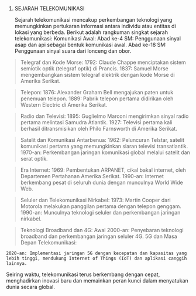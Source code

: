 1. SEJARAH TELEKOMUNIKASI

    Sejarah telekomunikasi mencakup perkembangan teknologi yang memungkinkan pertukaran informasi antara individu atau entitas di lokasi yang berbeda. Berikut adalah rangkuman singkat sejarah telekomunikasi:
  Komunikasi Awal:
  Abad ke-4 SM: Penggunaan sinyal asap dan api sebagai bentuk komunikasi awal.
  Abad ke-18 SM: Penggunaan sinyal suara dari lonceng dan obor.
  
> Telegraf dan Kode Morse:
  1792: Claude Chappe menciptakan sistem semiotik optik (telegraf optik) di Prancis.
  1837: Samuel Morse mengembangkan sistem telegraf elektrik dengan kode Morse di Amerika Serikat.
  
> Telepon:
  1876: Alexander Graham Bell mengajukan paten untuk penemuan telepon.
  1889: Pabrik telepon pertama didirikan oleh Western Electric di Amerika Serikat.

> Radio dan Televisi:
  1895: Guglielmo Marconi mengirimkan sinyal radio pertama melintasi Samudra Atlantik.
  1927: Televisi pertama kali berhasil ditransmisikan oleh Philo Farnsworth di Amerika Serikat.

> Satelit dan Komunikasi Antarbenua:
  1962: Peluncuran Telstar, satelit komunikasi pertama yang memungkinkan siaran televisi transatlantik.
  1970-an: Perkembangan jaringan komunikasi global melalui satelit dan serat optik.

> Era Internet:
  1969: Pembentukan ARPANET, cikal bakal internet, oleh Departemen Pertahanan Amerika Serikat.
  1990-an: Internet berkembang pesat di seluruh dunia dengan munculnya World Wide Web.

> Seluler dan Telekomunikasi Nirkabel:
  1973: Martin Cooper dari Motorola melakukan panggilan pertama dengan telepon genggam.
  1990-an: Munculnya teknologi seluler dan perkembangan jaringan nirkabel.

> Teknologi Broadband dan 4G:
  Awal 2000-an: Penyebaran teknologi broadband dan perkembangan jaringan seluler 4G.
  5G dan Masa Depan Telekomunikasi:

    2020-an: Implementasi jaringan 5G dengan kecepatan dan kapasitas yang lebih tinggi, mendukung Internet of Things (IoT) dan aplikasi canggih lainnya.
Seiring waktu, telekomunikasi terus berkembang dengan cepat, menghadirkan inovasi baru dan memainkan peran kunci dalam menyatukan dunia secara global.
